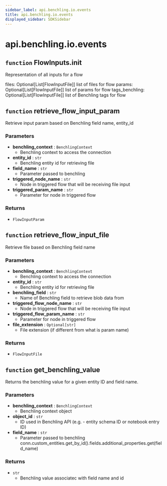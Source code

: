```yaml
---
sidebar_label: api.benchling.io.events
title: api.benchling.io.events
displayed_sidebar: SDKSidebar
--- 
```



# api.benchling.io.events



##  `function` FlowInputs.__init__
Representation of all inputs for a flow

files: Optional[List[FlowInputFile]]
    list of files for flow
params: Optional[List[FlowInputFile]]
    list of params for flow
tags_benchling: Optional[List[FlowInputFile]]
    list of Benchling tags for flow


##  `function` retrieve_flow_input_param
Retrieve input param based on Benchling field name, entity_id


###  Parameters

- **benchling_context** : `BenchlingContext`
    - Benchling context to access the connection  
- **entity_id** : `str`
    - Benchling entity id for retrieving file  
- **field_name** : `str`
    - Parameter passed to benchling  
- **triggered_node_name** : `str`
    - Node in triggered flow that will be receiving file input  
- **triggered_param_name** : `str`
    - Parameter for node in triggered flow  


###  Returns

- `FlowInputParam`


##  `function` retrieve_flow_input_file
Retrieve file based on Benchling field name


###  Parameters

- **benchling_context** : `BenchlingContext`
    - Benchling context to access the connection  
- **entity_id** : `str`
    - Benchling entity id for retrieving file  
- **benchling_field** : `str`
    - Name of Benchling field to retrieve blob data from  
- **triggered_flow_node_name** : `str`
    - Node in triggered flow that will be receiving file input  
- **triggered_flow_param_name** : `str`
    - Parameter for node in triggered flow  
- **file_extension** : `Optional[str]`
    - File extension (if different from what is param name)  


###  Returns

- `FlowInputFile`


##  `function` get_benchling_value
Returns the benchling value for a given entity ID and field name.


###  Parameters

- **benchling_context** : `BenchlingContext`
    - Benchling context object  
- **object_id** : `str`
    - ID used in Benchling API (e.g. - entity schema ID or notebook entry ID)  
- **field_name** : `str`
    - Parameter passed to benchling  
    conn.custom_entities.get_by_id().fields.additional_properties.get(field_name)


###  Returns

- `str`
    - Benchling value associatec with field name and id  